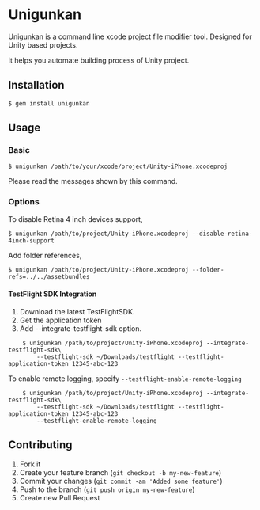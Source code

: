# Unigunkan

Unigunkan is a command line xcode project file modifier tool. Designed for Unity based projects.

It helps you automate building process of Unity project.

## Installation

    $ gem install unigunkan

## Usage

### Basic

    $ unigunkan /path/to/your/xcode/project/Unity-iPhone.xcodeproj
    
Please read the messages shown by this command.

### Options

To disable Retina 4 inch devices support,

    $ unigunkan /path/to/project/Unity-iPhone.xcodeproj --disable-retina-4inch-support

Add folder references,

    $ unigunkan /path/to/project/Unity-iPhone.xcodeproj --folder-refs=../../assetbundles
    
#### TestFlight SDK Integration

1. Download the latest TestFlightSDK.
2. Get the application token
3. Add --integrate-testflight-sdk option.

````
    $ unigunkan /path/to/project/Unity-iPhone.xcodeproj --integrate-testflight-sdk\
        --testflight-sdk ~/Downloads/testflight --testflight-application-token 12345-abc-123
````

To enable remote logging, specify `--testflight-enable-remote-logging`

````
    $ unigunkan /path/to/project/Unity-iPhone.xcodeproj --integrate-testflight-sdk\
        --testflight-sdk ~/Downloads/testflight --testflight-application-token 12345-abc-123
        --testflight-enable-remote-logging
````
    
## Contributing

1. Fork it
2. Create your feature branch (`git checkout -b my-new-feature`)
3. Commit your changes (`git commit -am 'Added some feature'`)
4. Push to the branch (`git push origin my-new-feature`)
5. Create new Pull Request
